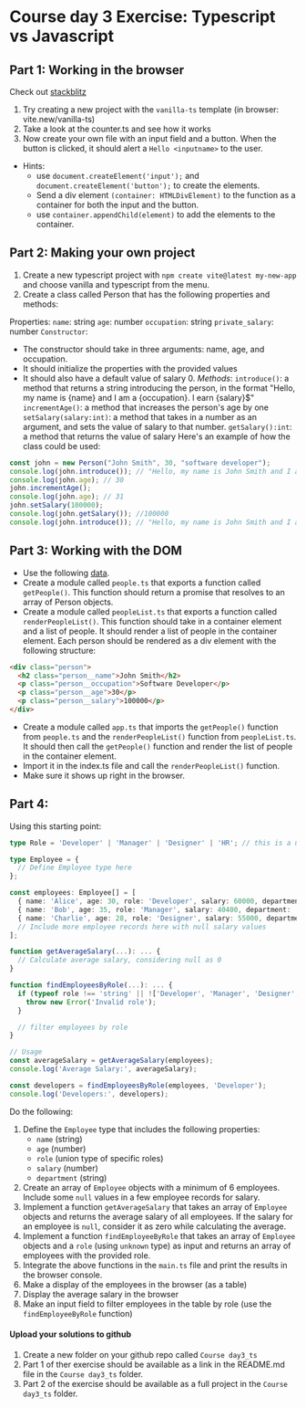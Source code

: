 # Course day 3 Exercise: Typescript vs Javascript
## Part 1: Working in the browser
Check out [stackblitz](https://blog.stackblitz.com/posts/vite-new-templates/)
1. Try creating a new project with the `vanilla-ts` template (in browser: vite.new/vanilla-ts)
2. Take a look at the counter.ts and see how it works
3. Now create your own file with an input field and a button. When the button is clicked, it should alert a `Hello <inputname>` to the user.
  - Hints: 
    - use `document.createElement('input');` and `document.createElement('button');` to create the elements.
    - Send a div element `(container: HTMLDivElement)` to the function as a container for both the input and the button.
    - use `container.appendChild(element)` to add the elements to the container.

## Part 2: Making your own project
1. Create a new typescript project with `npm create vite@latest my-new-app` and choose vanilla and typescript from the menu.
2. Create a class called Person that has the following properties and methods:

Properties:
`name`: string
`age`: number
`occupation`: string
`private_salary`: number
`Constructor`:
- The constructor should take in three arguments: name, age, and occupation.
- It should initialize the properties with the provided values
- It should also have a default value of salary 0.
*Methods*:
`introduce()`: a method that returns a string introducing the person, in the format "Hello, my name is {name} and I am a {occupation}. I earn {salary}$"
`incrementAge()`: a method that increases the person's age by one
`setSalary(salary:int)`: a method that takes in a number as an argument, and sets the value of salary to that number.
`getSalary():int`: a method that returns the value of salary
Here's an example of how the class could be used:

```typescript
const john = new Person("John Smith", 30, "software developer");
console.log(john.introduce()); // "Hello, my name is John Smith and I am a software developer. I earn 0$"
console.log(john.age); // 30
john.incrementAge();
console.log(john.age); // 31
john.setSalary(100000);
console.log(john.getSalary()); //100000
console.log(john.introduce()); // "Hello, my name is John Smith and I am a software developer. I earn 100000$"
```

## Part 3: Working with the DOM
- Use the following [data](./people.json).
- Create a module called `people.ts` that exports a function called `getPeople()`. This function should return a promise that resolves to an array of Person objects.
- Create a module called `peopleList.ts` that exports a function called `renderPeopleList()`. This function should take in a container element and a list of people. It should render a list of people in the container element. Each person should be rendered as a div element with the following structure:
```html
<div class="person">
  <h2 class="person__name">John Smith</h2>
  <p class="person__occupation">Software Developer</p>
  <p class="person__age">30</p>
  <p class="person__salary">100000</p>
</div>
```
- Create a module called `app.ts` that imports the `getPeople()` function from `people.ts` and the `renderPeopleList()` function from `peopleList.ts`. It should then call the `getPeople()` function and render the list of people in the container element.
- Import it in the index.ts file and call the `renderPeopleList()` function.
- Make sure it shows up right in the browser.

## Part 4:
Using this starting point: 
```typescript
type Role = 'Developer' | 'Manager' | 'Designer' | 'HR'; // this is a union type

type Employee = {
  // Define Employee type here
};

const employees: Employee[] = [
  { name: 'Alice', age: 30, role: 'Developer', salary: 60000, department: 'Engineering' },
  { name: 'Bob', age: 35, role: 'Manager', salary: 40400, department: 'Management' },
  { name: 'Charlie', age: 28, role: 'Designer', salary: 55000, department: 'Design' },
  // Include more employee records here with null salary values
];

function getAverageSalary(...): ... {
  // Calculate average salary, considering null as 0
}

function findEmployeesByRole(...): ... {
  if (typeof role !== 'string' || !['Developer', 'Manager', 'Designer', 'HR'].includes(role)) {
    throw new Error('Invalid role');
  }

  // filter employees by role
}

// Usage
const averageSalary = getAverageSalary(employees);
console.log('Average Salary:', averageSalary);

const developers = findEmployeesByRole(employees, 'Developer');
console.log('Developers:', developers);
```
Do the following:
1. Define the `Employee` type that includes the following properties:
   - `name` (string)
   - `age` (number)
   - `role` (union type of specific roles)
   - `salary` (number)
   - `department` (string)
2. Create an array of `Employee` objects with a minimum of 6 employees. Include some `null` values in a few employee records for salary.
3. Implement a function `getAverageSalary` that takes an array of `Employee` objects and returns the average salary of all employees. If the salary for an employee is `null`, consider it as zero while calculating the average.
4. Implement a function `findEmployeeByRole` that takes an array of `Employee` objects and a `role` (using `unknown` type) as input and returns an array of employees with the provided role.
5. Integrate the above functions in the `main.ts` file and print the results in the browser console.
6. Make a display of the employees in the browser (as a table)
7. Display the average salary in the browser
8. Make an input field to filter employees in the table by role (use the `findEmployeeByRole` function)

#### Upload your solutions to github 
1. Create a new folder on your github repo called `Course day3_ts`
2. Part 1 of ther exercise should be available as a link in the README.md file in the `Course day3_ts` folder.
3. Part 2 of the exercise should be available as a full project in the `Course day3_ts` folder.
